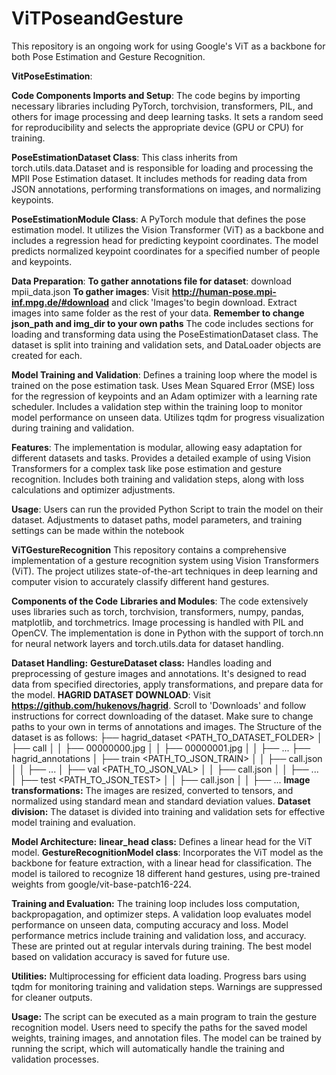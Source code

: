 # ViTPoseandGesture

This repository is an ongoing work for using Google's ViT as a backbone for both Pose Estimation and Gesture Recognition. 

**VitPoseEstimation**:

**Code Components
Imports and Setup**:
The code begins by importing necessary libraries including PyTorch, torchvision, transformers, PIL, and others for image processing and deep learning tasks.
It sets a random seed for reproducibility and selects the appropriate device (GPU or CPU) for training.

**PoseEstimationDataset Class**:
This class inherits from torch.utils.data.Dataset and is responsible for loading and processing the MPII Pose Estimation dataset.
It includes methods for reading data from JSON annotations, performing transformations on images, and normalizing keypoints.

**PoseEstimationModule Class**:
A PyTorch module that defines the pose estimation model.
It utilizes the Vision Transformer (ViT) as a backbone and includes a regression head for predicting keypoint coordinates.
The model predicts normalized keypoint coordinates for a specified number of people and keypoints.

**Data Preparation**:
**To gather annotations file for dataset**: download mpii_data.json
**To gather images**: Visit  **http://human-pose.mpi-inf.mpg.de/#download** and click 'Images'to begin download. Extract images into same folder as the rest of your data. 
**Remember to change json_path and img_dir to your own paths**
The code includes sections for loading and transforming data using the PoseEstimationDataset class.
The dataset is split into training and validation sets, and DataLoader objects are created for each.

**Model Training and Validation**:
Defines a training loop where the model is trained on the pose estimation task.
Uses Mean Squared Error (MSE) loss for the regression of keypoints and an Adam optimizer with a learning rate scheduler.
Includes a validation step within the training loop to monitor model performance on unseen data.
Utilizes tqdm for progress visualization during training and validation.

**Features**:
The implementation is modular, allowing easy adaptation for different datasets and tasks.
Provides a detailed example of using Vision Transformers for a complex task like pose estimation and gesture recognition.
Includes both training and validation steps, along with loss calculations and optimizer adjustments.

**Usage**:
Users can run the provided Python Script to train the model on their dataset.
Adjustments to dataset paths, model parameters, and training settings can be made within the notebook

**ViTGestureRecognition**
This repository contains a comprehensive implementation of a gesture recognition system using Vision Transformers (ViT). The project utilizes state-of-the-art techniques in deep learning and computer vision to accurately classify different hand gestures.

**Components of the Code**
**Libraries and Modules**:
The code extensively uses libraries such as torch, torchvision, transformers, numpy, pandas, matplotlib, and torchmetrics.
Image processing is handled with PIL and OpenCV.
The implementation is done in Python with the support of torch.nn for neural network layers and torch.utils.data for dataset handling.

**Dataset Handling:**
**GestureDataset class:** Handles loading and preprocessing of gesture images and annotations. It's designed to read data from specified directories, apply transformations, and prepare data for the model.
**HAGRID DATASET DOWNLOAD**: Visit **https://github.com/hukenovs/hagrid**. Scroll to 'Downloads' and follow instructions for correct downloading of the dataset. Make sure to change paths to your own in terms of annotations and images. 
The Structure of the dataset is as follows:
├── hagrid_dataset <PATH_TO_DATASET_FOLDER>
│   ├── call
│   │   ├── 00000000.jpg
│   │   ├── 00000001.jpg
│   │   ├── ...
├── hagrid_annotations
│   ├── train <PATH_TO_JSON_TRAIN>
│   │   ├── call.json
│   │   ├── ...
│   ├── val <PATH_TO_JSON_VAL>
│   │   ├── call.json
│   │   ├── ...
│   ├── test <PATH_TO_JSON_TEST>
│   │   ├── call.json
│   │   ├── ...
**Image transformations:** The images are resized, converted to tensors, and normalized using standard mean and standard deviation values.
**Dataset division:** The dataset is divided into training and validation sets for effective model training and evaluation.

**Model Architecture:**
**linear_head class:** Defines a linear head for the ViT model.
**GestureRecognitionModel class**: Incorporates the ViT model as the backbone for feature extraction, with a linear head for classification.
The model is tailored to recognize 18 different hand gestures, using pre-trained weights from google/vit-base-patch16-224.

**Training and Evaluation:**
The training loop includes loss computation, backpropagation, and optimizer steps.
A validation loop evaluates model performance on unseen data, computing accuracy and loss.
Model performance metrics include training and validation loss, and accuracy. These are printed out at regular intervals during training.
The best model based on validation accuracy is saved for future use.

**Utilities:**
Multiprocessing for efficient data loading.
Progress bars using tqdm for monitoring training and validation steps.
Warnings are suppressed for cleaner outputs.

**Usage:**
The script can be executed as a main program to train the gesture recognition model.
Users need to specify the paths for the saved model weights, training images, and annotation files.
The model can be trained by running the script, which will automatically handle the training and validation processes.



